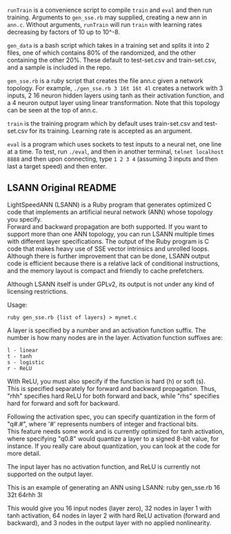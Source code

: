 `runTrain` is a convenience script to compile `train` and `eval` and then run training. Arguments to `gen_sse.rb` may supplied, creating a new ann in `ann.c`. Without arguments, `runTrain` will run `train` with learning rates decreasing by factors of 10 up to 10^-8.

`gen_data` is a bash script which takes in a training set and splits it into 2 files, one of which contains 80% of the randomized, and the other containing the other 20%. These default to test-set.csv and train-set.csv, and a sample is included in the repo. 

`gen_sse.rb` is a ruby script that creates the file ann.c given a network topology. For example, `./gen_sse.rb 3 16t 16t 4l` creates a network with 3 inputs, 2 16 neuron hidden layers using tanh as their activation function, and a 4 neuron output layer using linear transformation. Note that this topology can be seen at the top of ann.c.

`train` is the training program which by default uses train-set.csv and test-set.csv for its training. Learning rate is accepted as an argument.

`eval` is a program which uses sockets to test inputs to a neural net, one line at a time. To test, run `./eval`, and then in another terminal, `telnet localhost 8888` and then upon connecting, type `1 2 3 4` (assuming 3 inputs and then last a target speed) and then enter. 


LSANN Original README
-----------------------
LightSpeedANN (LSANN) is a Ruby program that generates optimized C code that 
implements an artificial neural network (ANN) whose topology you specify.  
Forward and backward propagation are both supported.  If you want to support
more than one ANN topology, you can run LSANN multiple times with different
layer specifications.  The output of the Ruby program is C code that makes
heavy use of SSE vector intrinsics and unrolled loops.  Although there is
further improvement that can be done, LSANN output code is efficient because
there is a relative lack of conditional instructions, and the memory layout
is compact and friendly to cache prefetchers.  

Although LSANN itself is under GPLv2, its output is not under any kind of 
licensing restrictions.

Usage:

    ruby gen_sse.rb {list of layers} > mynet.c

A layer is specified by a number and an activation function suffix.  The
number is how many nodes are in the layer.  Activation function suffixes
are:

    l - linear
    t - tanh
    s - logistic
    r - ReLU
    
With ReLU, you must also specify if the function is hard (h) or soft (s).  
This is specified separately for forward and backward propagation.  Thus,
"rhh" specifies hard ReLU for both forward and back, while "rhs" specifies
hard for forward and soft for backward.

Following the activation spec, you can specify quantization in the form of
"q#.#", where '#' represents numbers of integer and fractional bits.  
This feature needs some work and is currently optimized for tanh activation, 
where specifying "q0.8" would quantize a layer to a signed 8-bit value, 
for instance.  If you really care about quantization, you can look at the
code for more detail.

The input layer has no activation function, and ReLU is currently not
supported on the output layer.

This is an example of generating an ANN using LSANN:
    ruby gen_sse.rb 16 32t 64rhh 3l
    
This would give you 16 input nodes (layer zero), 32 nodes in layer 1 with
tanh activation, 64 nodes in layer 2 with hard ReLU activation (forward and
backward), and 3 nodes in the output layer with no applied nonlinearity.
